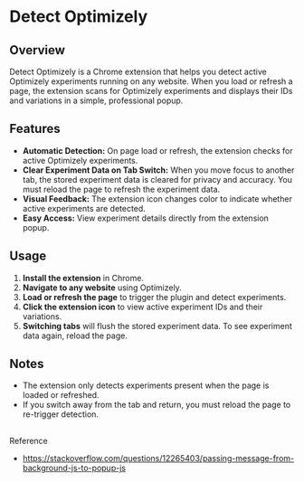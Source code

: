# Detect Optimizely

## Overview

Detect Optimizely is a Chrome extension that helps you detect active Optimizely experiments running on any website. When you load or refresh a page, the extension scans for Optimizely experiments and displays their IDs and variations in a simple, professional popup.

## Features

- **Automatic Detection:** On page load or refresh, the extension checks for active Optimizely experiments.
- **Clear Experiment Data on Tab Switch:** When you move focus to another tab, the stored experiment data is cleared for privacy and accuracy. You must reload the page to refresh the experiment data.
- **Visual Feedback:** The extension icon changes color to indicate whether active experiments are detected.
- **Easy Access:** View experiment details directly from the extension popup.

## Usage

1. **Install the extension** in Chrome.
2. **Navigate to any website** using Optimizely.
3. **Load or refresh the page** to trigger the plugin and detect experiments.
4. **Click the extension icon** to view active experiment IDs and their variations.
5. **Switching tabs** will flush the stored experiment data. To see experiment data again, reload the page.

## Notes

- The extension only detects experiments present when the page is loaded or refreshed.
- If you switch away from the tab and return, you must reload the page to re-trigger detection.

##

Reference
- https://stackoverflow.com/questions/12265403/passing-message-from-background-js-to-popup-js